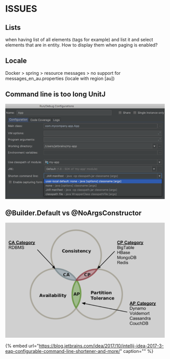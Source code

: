 # ISSUES

## Lists

when having list of all elements \(tags for example\) and list it and select elements that are in entity. How to display them when paging is enabled?

## Locale

Docker &gt; spring &gt; resource messages &gt; no support for messages\_en\_au.properties \(locale with region \[au\]\)

## Command line is too long UnitJ

![](../.gitbook/assets/image-24.png)

## @Builder.Default vs @NoArgsConstructor

![](../.gitbook/assets/image%20%284%29.png)

{% embed url="https://blog.jetbrains.com/idea/2017/10/intellij-idea-2017-3-eap-configurable-command-line-shortener-and-more/" caption="" %}

